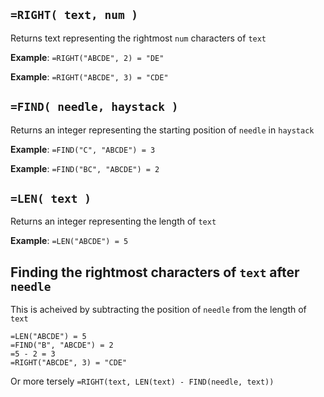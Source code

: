 ## `=RIGHT( text, num )`
Returns text representing the rightmost `num` characters of `text`

__Example__:
`=RIGHT("ABCDE", 2) = "DE"`

__Example__:
`=RIGHT("ABCDE", 3) = "CDE"`


## `=FIND( needle, haystack )`
Returns an integer representing the starting position of `needle` in `haystack`

__Example__:
`=FIND("C", "ABCDE") = 3`

__Example__:
`=FIND("BC", "ABCDE") = 2`

## `=LEN( text )`
Returns an integer representing the length of `text`

__Example__:
`=LEN("ABCDE") = 5`

## Finding the rightmost characters of `text` after `needle`
This is acheived by subtracting the position of `needle` from the length of `text` 

```
=LEN("ABCDE") = 5
=FIND("B", "ABCDE") = 2
=5 - 2 = 3
=RIGHT("ABCDE", 3) = "CDE"
```
Or more tersely `=RIGHT(text, LEN(text) - FIND(needle, text))`
```
